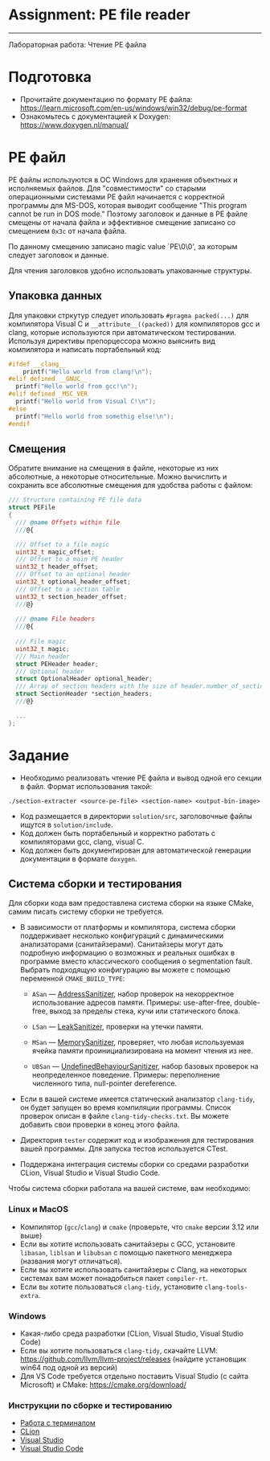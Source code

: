 # Assignment: PE file reader
---
Лабораторная работа: Чтение PE файла

# Подготовка

- Прочитайте документацию по формату PE файла: https://learn.microsoft.com/en-us/windows/win32/debug/pe-format
- Ознакомьтесь с документацией к Doxygen: https://www.doxygen.nl/manual/

# PE файл

PE файлы используются в ОС Windows для хранения объектных и исполняемых файлов. 
Для "совместимости" со старыми операционными системами PE файл начинается с корректной программы для MS-DOS, которая выводит сообщение "This program cannot be run in DOS mode." Поэтому заголовок и данные в PE файле смещены от начала файла и эффективное смещение записано со смещением `0x3c` от начала файла.

По данному смещению записано magic value `PE\0\0', за которым следует заголовок и данные.

Для чтения заголовков удобно использовать упакованные структуры.  

## Упаковка данных

Для упаковки стркутур следует ипользовать `#pragma packed(...)` для компилятора Visual C и `__attribute__((packed))` для компиляторов gcc и clang, которые используются при автоматическом тестировании. Используя директивы препорцессора можно выяснить вид компилятора и написать портабельный код:

```c
#ifdef __clang__
    printf("Hello world from clang!\n");
#elif defined __GNUC__
  printf("Hello world from gcc!\n");
#elif defined _MSC_VER
  printf("Hello world from Visual C!\n");
#else
  printf("Hello world from somethig else!\n");
#endif
```

## Смещения

Обратите внимание на смещения в файле, некоторые из них абсолютные, а некоторые относительные. Можно вычислить и сохранить все абсолютные смещения для удобства работы с файлом:

```c
/// Structure containing PE file data
struct PEFile
{
  /// @name Offsets within file
  ///@{

  /// Offset to a file magic
  uint32_t magic_offset;
  /// Offset to a main PE header
  uint32_t header_offset;
  /// Offset to an optional header
  uint32_t optional_header_offset;
  /// Offset to a section table
  uint32_t section_header_offset;
  ///@}
  
  /// @name File headers
  ///@{
  
  /// File magic
  uint32_t magic;
  /// Main header
  struct PEHeader header;
  /// Optional header
  struct OptionalHeader optional_header;
  /// Array of section headers with the size of header.number_of_sections
  struct SectionHeader *section_headers;
  ///@}

  ...
};
```

# Задание

- Необходимо реализовать чтение PE файла и вывод одной его секции в файл. Формат использования такой:

```
./section-extracter <source-pe-file> <section-name> <output-bin-image>
```

- Код размещается в директории `solution/src`, заголовочные файлы ищутся в `solution/include`.
- Код должен быть портабельный и корректно работать с компиляторами gcc, clang, visual C.
- Код должен быть документирован для автоматической генерации документации в формате `doxygen`.

## Система сборки и тестирования

Для сборки кода вам предоставлена система сборки на языке CMake, самим писать систему сборки не требуется.

- В зависимости от платформы и компилятора, система сборки поддерживает несколько конфигураций с динамическими
  анализаторами (санитайзерами). Санитайзеры могут дать подробную информацию о возможных и реальных ошибках в
  программе вместо классического сообщения о segmentation fault. Выбрать подходящую конфигурацию вы можете с
  помощью переменной `CMAKE_BUILD_TYPE`:

  - `ASan` &mdash; [AddressSanitizer](https://clang.llvm.org/docs/AddressSanitizer.html),
    набор проверок на некорректное использование адресов памяти. Примеры:
    use-after-free, double-free, выход за пределы стека, кучи или статического блока.

  - `LSan` &mdash; [LeakSanitizer](https://clang.llvm.org/docs/LeakSanitizer.html),
    проверки на утечки памяти.

  - `MSan` &mdash; [MemorySanitizer](https://clang.llvm.org/docs/MemorySanitizer.html),
    проверяет, что любая используемая ячейка памяти проинициализирована на момент чтения из нее.

  - `UBSan` &mdash; [UndefinedBehaviourSanitizer](https://clang.llvm.org/docs/UndefinedBehaviorSanitizer.html),
    набор базовых проверок на неопределенное поведение. Примеры: переполнение численного типа,
    null-pointer dereference.

- Если в вашей системе имеется статический анализатор `clang-tidy`, он будет запущен во время компиляции программы.
  Список проверок описан в файле `clang-tidy-checks.txt`. Вы можете добавить свои проверки в конец этого файла.

- Директория `tester` содержит код и изображения для тестирования вашей программы. Для запуска тестов используется CTest.

- Поддержана интеграция системы сборки со средами разработки CLion, Visual Studio и Visual Studio Code.

Чтобы система сборки работала на вашей системе, вам необходимо:

### Linux и MacOS

- Компилятор (`gcc`/`clang`) и `cmake` (проверьте, что `cmake` версии 3.12 или выше)
- Если вы хотите использовать санитайзеры с GCC, установите `libasan`, `liblsan` и `libubsan` с помощью пакетного менеджера (названия могут отличаться).
- Если вы хотите использовать санитайзеры с Clang, на некоторых системах вам может понадобиться пакет `compiler-rt`.
- Если вы хотите пользоваться `clang-tidy`, установите `clang-tools-extra`.

### Windows

- Какая-либо среда разработки (CLion, Visual Studio, Visual Studio Code)
- Если вы хотите пользоваться `clang-tidy`, скачайте LLVM: https://github.com/llvm/llvm-project/releases (найдите установщик win64 под одной из версий)
- Для VS Code требуется отдельно поставить Visual Studio (с сайта Microsoft) и CMake: https://cmake.org/download/

### Инструкции по сборке и тестированию

- [Работа с терминалом](docs/Terminal.md)
- [CLion](docs/CLion.md)
- [Visual Studio](docs/VisualStudio.md)
- [Visual Studio Code](docs/VSCode.md)
